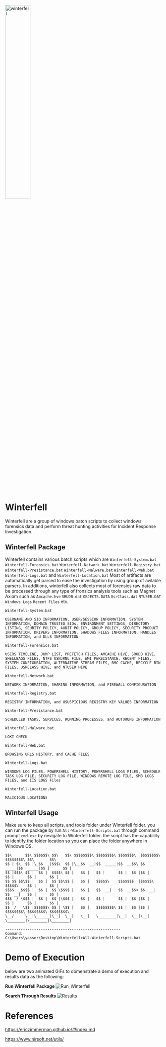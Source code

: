 <img src="https://github.com/yasser-alghamdi/winterfell/blob/master/winterfell_logo.jpg" title="winterfell" height="40%" width="40%">

# Winterfell
Winterfell are a group of windows batch scripts to collect windows forensics data and perform threat hunting activities for Incident Response Investigation.

## Winterfell Package
Winterfell contains various batch scripts which are `Winterfell-System.bat` `Winterfell-Forensics.bat` `Winterfell-Network.bat` `Winterfell-Registry.bat` `Winterfell-Presistance.bat` `Winterfell-Malware.bat` `Winterfell-Web.bat` `Winterfell-Logs.bat` and `Winterfell-Location.bat`
Most of artifacts are automatically get parsed to ease the investigation by using group of avilable parsers. In additions, winterfell also collects most of forensics raw data to be processed through any type of fronsics analysis tools such as Magnet Axiom such as `Amcache.hve` `SRUDB.dat` `OBJECTS.DATA` `UsrClass.dat` `NTUSER.DAT` `Windows Logs` `Recent Files` etc.

```
Winterfell-System.bat

USERNAME AND SID INFORMATION, USER/SESSION INFORMATION, SYSTEM INFORMATION, DOMAIN TRUSTED SIDs, ENVIRONMENT SETTINGS, DIRECTORY LISTING, SEURITY POLICY, AUDIT POLICY, GROUP POLICY, SECURITY PRODUCT INFORMATION, DRIVERS INFORMATION, SHADOWS FILES INFORMATION, HANDLES INFORMATION, and DLLS INFORMATION 
```

```
Winterfell-Forensics.bat

USERS TIMELINE, JUMP LIST, PREFETCH FILES, AMCACHE HIVE, SRUDB HIVE, SHELLBAGS FILES, NTFS USNJRNL FILE, WMI PERSISTANCE, RECENT FILES, SYSTEM CONFIGURATION, ALTERNATIVE STREAM FILES, BMC CACHE, RECYCLE BIN FILES, USRCLASS HIVE, and NTUSER HIVE 
```

```
Winterfell-Network.bat

NETWORK INFORMATION, SHARING INFORMATION, and FIREWALL CONFIGURATION
```

```
Winterfell-Registry.bat

REGISTRY INFORMATION, and USUSPICIOUS REGISTRY KEY VALUES INFORMATION
```

```
Winterfell-Presistance.bat

SCHEDULED TASKS, SERVICES, RUNNING PROCESSES, and AUTORUNS INFORMATION
```

```
Winterfell-Malware.bat

LOKI CHECK 
```

```
Winterfell-Web.bat

BROWSING URLS HISTORY, and CACHE FILES 
```

```
Winterfell-Logs.bat

WINDOWS LOG FILES, POWERSHELL HISTORY, POWERSHELL LOGS FILES, SCHEDULE TASK LOG FILE, SECURITY LOG FILE, WINDOWS REMOTE LOG FILE, SMB LOGS FILES, and IIS LOGS Files 
```

```
Winterfell-Location.bat

MALICIOUS LOCATIONS
```

## Winterfell Usage
Make sure to keep all scripts, and tools folder under Winterfell folder. you can run the package by run `All-Winterfell-Scripts.bat` through command prompt `cmd.exe` by nevigate to Winterfell folder. the script has the capability to identify the folder location so you can place the folder anywhere in Windows OS.

```
$$\      $$\ $$$$$$\ $$\   $$\ $$$$$$$$\ $$$$$$$$\ $$$$$$$\  $$$$$$$$\ $$$$$$$$\ $$\       $$\
$$ | $\  $$ |\_$$  _|$$$\  $$ |\__$$  __|$$  _____|$$  __$$\ $$  _____|$$  _____|$$ |      $$ |
$$ |$$$\ $$ |  $$ |  $$$$\ $$ |   $$ |   $$ |      $$ |  $$ |$$ |      $$ |      $$ |      $$ |
$$ $$ $$\$$ |  $$ |  $$ $$\$$ |   $$ |   $$$$$\    $$$$$$$  |$$$$$\    $$$$$\    $$ |      $$ |
$$$$  _$$$$ |  $$ |  $$ \$$$$ |   $$ |   $$  __|   $$  __$$< $$  __|   $$  __|   $$ |      $$ |
$$$  / \$$$ |  $$ |  $$ |\$$$ |   $$ |   $$ |      $$ |  $$ |$$ |      $$ |      $$ |      $$ |
$$  /   \$$ |$$$$$$\ $$ | \$$ |   $$ |   $$$$$$$$\ $$ |  $$ |$$ |      $$$$$$$$\ $$$$$$$$\ $$$$$$$$\
\__/     \__|\______|\__|  \__|   \__|   \________|\__|  \__|\__|      \________|\________|\________|

----------------------------------------------------
Command:
C:\Users\yasser\Desktop\Winterfell>All-Winterfell-Scripts.bat
```

# Demo of Execution
below are two animated GIFs to domenstrate a demo of execution and results data as the following:

**Run Winterfell Package**
![Run_Winterfell](https://github.com/yasser-alghamdi/winterfell/blob/master/winterfell.gif?raw=true)

**Search Through Results**
![Results](https://github.com/yasser-alghamdi/winterfell/blob/master/results.gif?raw=true)

# References

https://ericzimmerman.github.io/#!index.md

https://www.nirsoft.net/utils/
